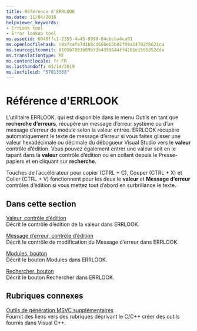 ```yaml
---
title: Référence d'ERRLOOK
ms.date: 11/04/2016
helpviewer_keywords:
- ErrLook tool
- Error lookup tool
ms.assetid: 6040ffc1-2355-4a45-8998-84cbcba4ca91
ms.openlocfilehash: c8afcafa7d1b8cd666eb5b02f09a14782f8621ca
ms.sourcegitcommit: 8105b7003b89b73b4359644ff4281e1595352dda
ms.translationtype: MT
ms.contentlocale: fr-FR
ms.lasthandoff: 03/14/2019
ms.locfileid: "57813368"
---
```

# <a name="errlook-reference"></a>Référence d'ERRLOOK

L’utilitaire ERRLOOK, qui est disponible dans le menu Outils en tant que **recherche d’erreurs**, récupère un message d’erreur système ou d’un message d’erreur de module selon la valeur entrée. ERRLOOK récupère automatiquement le texte de message d’erreur si vous faites glisser une valeur hexadécimale ou décimale du débogueur Visual Studio vers le **valeur** contrôle d’édition. Vous pouvez également entrer une valeur soit en le tapant dans la **valeur** contrôle d’édition ou en collant depuis le Presse-papiers et en cliquant sur **recherche**.

Touches de l’accélérateur pour copier (CTRL + C), Couper (CTRL + X) et Coller (CTRL + V) fonctionnent pour les deux le **valeur** et **Message d’erreur** contrôles d’édition si vous mettez tout d’abord en surbrillance le texte.

## <a name="in-this-section"></a>Dans cette section

[Valeur, contrôle d’édition](value-edit-control.md)<br/>
Décrit le contrôle d’édition de la valeur dans ERRLOOK.

[Message d’erreur, contrôle d’édition](error-message-edit-control.md)<br/>
Décrit le contrôle de modification du Message d’erreur dans ERRLOOK.

[Modules, bouton](modules-button.md)<br/>
Décrit le bouton Modules dans ERRLOOK.

[Rechercher, bouton](look-up-button.md)<br/>
Décrit le bouton Rechercher dans ERRLOOK.

## <a name="related-sections"></a>Rubriques connexes

[Outils de génération MSVC supplémentaires](c-cpp-build-tools.md)<br/>
Fournit des liens vers des rubriques décrivant le C/C++ créer des outils fournis dans Visual C++.